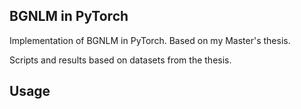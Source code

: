 ## BGNLM in PyTorch
Implementation of BGNLM in PyTorch. Based on my Master's thesis.

Scripts and results based on datasets from the thesis.

## Usage


